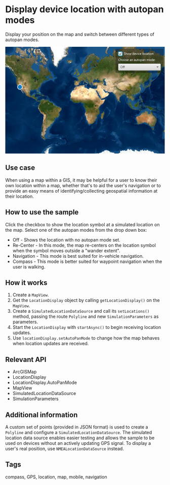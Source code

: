 # Display device location with autopan modes

Display your position on the map and switch between different types of autopan modes.

![Image of display device location with autopan modes](DisplayDeviceLocationWithAutopanModes.png)

## Use case

When using a map within a GIS, it may be helpful for a user to know their own location within a map, whether that's to aid the user's navigation or to provide an easy means of identifying/collecting geospatial information at their location.

## How to use the sample

Click the checkbox to show the location symbol at a simulated location on the map. Select one of the autopan modes from the drop down box:

* Off - Shows the location with no autopan mode set.
* Re-Center - In this mode, the map re-centers on the location symbol when the symbol moves outside a "wander extent".
* Navigation -  This mode is best suited for in-vehicle navigation.
* Compass - This mode is better suited for waypoint navigation when the user is walking.

## How it works

1. Create a `MapView`.
2. Get the `LocationDisplay` object by calling `getLocationDisplay()` on the `MapView`.
2. Create a `SimulatedLocationDataSource` and call its `setLocations()` method, passing the route `Polyline` and new `SimulationParameters` as parameters. 
3. Start the `LocationDisplay` with `startAsync()` to begin receiving location updates.
5. Use `locationDisplay.setAutoPanMode` to change how the map behaves when location updates are received.

## Relevant API

* ArcGISMap
* LocationDisplay
* LocationDisplay.AutoPanMode
* MapView
* SimulatedLocationDataSource
* SimulationParameters

## Additional information

A custom set of points (provided in JSON format) is used to create a `Polyline` and configure a `SimulatedLocationDataSource`. The simulated location data source enables easier testing and allows the sample to be used on devices without an actively updating GPS signal. To display a user's real position, use `NMEALocationDataSource` instead.

## Tags

compass, GPS, location, map, mobile, navigation